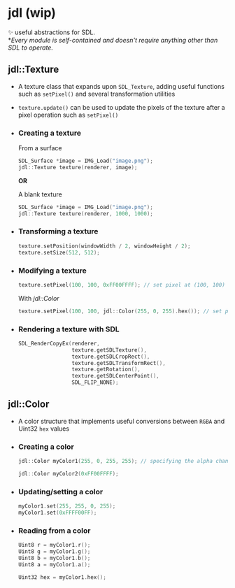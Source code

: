 # jdl (wip)

✨ useful abstractions for SDL. \
**Every module is self-contained and doesn't require anything other than SDL to operate.*

## jdl::Texture

- A texture class that expands upon `SDL_Texture`, adding useful functions such as `setPixel()` and several transformation utilities
- `texture.update()` can be used to update the pixels of the texture after a pixel operation such as `setPixel()`

- ### Creating a texture

  From a surface

  ```c++
  SDL_Surface *image = IMG_Load("image.png");
  jdl::Texture texture(renderer, image);
  ```

  **OR**
  
  A blank texture

  ```c++
  SDL_Surface *image = IMG_Load("image.png");
  jdl::Texture texture(renderer, 1000, 1000);
  ```

- ### Transforming a texture

  ```c++
  texture.setPosition(windowWidth / 2, windowHeight / 2);
  texture.setSize(512, 512);
  ```

- ### Modifying a texture

  ```c++
  texture.setPixel(100, 100, 0xFF00FFFF); // set pixel at (100, 100) to pink
  ```

  With *jdl::Color*

  ```c++
  texture.setPixel(100, 100, jdl::Color(255, 0, 255).hex()); // set pixel at (100, 100) to pink
  ```

- ### Rendering a texture with SDL

  ```c++
  SDL_RenderCopyEx(renderer,
                   texture.getSDLTexture(),
                   texture.getSDLCropRect(),
                   texture.getSDLTransformRect(),
                   texture.getRotation(),
                   texture.getSDLCenterPoint(),
                   SDL_FLIP_NONE);
  ```

## jdl::Color

- A color structure that implements useful conversions between `RGBA` and Uint32 `hex` values

- ### Creating a color

  ```c++
  jdl::Color myColor1(255, 0, 255, 255); // specifying the alpha channel is optional

  jdl::Color myColor2(0xFF00FFFF);
  ```

- ### Updating/setting a color

  ```c++
  myColor1.set(255, 255, 0, 255);
  myColor1.set(0xFFFF00FF);
  ```

- ### Reading from a color

  ```c++
  Uint8 r = myColor1.r();
  Uint8 g = myColor1.g();
  Uint8 b = myColor1.b();
  Uint8 a = myColor1.a();

  Uint32 hex = myColor1.hex();
  ```
